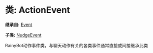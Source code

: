 # 类: ActionEvent  
  
**继承自:** [Event](https://docs.godotengine.org/en/latest/classes/class_event.html)  
  
**子类:** [NudgeEvent](https://docs.godotengine.org/en/latest/classes/class_nudgeevent.html)  
  
RainyBot动作事件类，与聊天动作有关的各类事件通常直接或间接继承此类  
  

